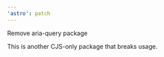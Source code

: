 ```yaml
---
'astro': patch
---
```


Remove aria-query package

This is another CJS-only package that breaks usage.
